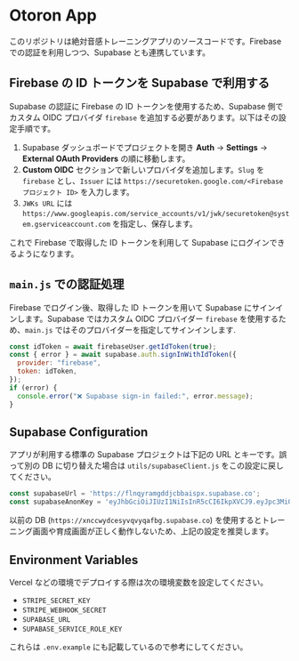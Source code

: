# Otoron App

このリポジトリは絶対音感トレーニングアプリのソースコードです。Firebase での認証を利用しつつ、Supabase とも連携しています。

## Firebase の ID トークンを Supabase で利用する

Supabase の認証に Firebase の ID トークンを使用するため、Supabase 側でカスタム OIDC プロバイダ `firebase` を追加する必要があります。以下はその設定手順です。

1. Supabase ダッシュボードでプロジェクトを開き **Auth** → **Settings** → **External OAuth Providers** の順に移動します。
2. **Custom OIDC** セクションで新しいプロバイダを追加します。`Slug` を `firebase` とし、`Issuer` には `https://securetoken.google.com/<Firebase プロジェクト ID>` を入力します。
3. `JWKs URL` には `https://www.googleapis.com/service_accounts/v1/jwk/securetoken@system.gserviceaccount.com` を指定し、保存します。

これで Firebase で取得した ID トークンを利用して Supabase にログインできるようになります。

## `main.js` での認証処理

Firebase でログイン後、取得した ID トークンを用いて Supabase にサインインします。Supabase ではカスタム OIDC プロバイダー `firebase` を使用するため、`main.js` ではそのプロバイダーを指定してサインインします.

```javascript
const idToken = await firebaseUser.getIdToken(true);
const { error } = await supabase.auth.signInWithIdToken({
  provider: "firebase",
  token: idToken,
});
if (error) {
  console.error("❌ Supabase sign-in failed:", error.message);
}
```

## Supabase Configuration

アプリが利用する標準の Supabase プロジェクトは下記の URL とキーです。誤って別の DB に切り替えた場合は `utils/supabaseClient.js` をこの設定に戻してください。

```javascript
const supabaseUrl = 'https://flnqyramgddjcbbaispx.supabase.co';
const supabaseAnonKey = 'eyJhbGciOiJIUzI1NiIsInR5cCI6IkpXVCJ9.eyJpc3MiOiJzdXBhYmFzZSIsInJlZiI6ImZsbnF5cmFtZ2RkamNiYmFpc3B4Iiwicm9sZSI6ImFub24iLCJpYXQiOjE3NDgyNjEwMDcsImV4cCI6MjA2MzgzNzAwN30.ARtrCplVHw7Q0gdDjsaoHp6__CNulye_IMWIqFmacqc';
```

以前の DB (`https://xnccwydcesyvqvyqafbg.supabase.co`) を使用するとトレーニング画面や育成画面が正しく動作しないため、上記の設定を推奨します。


## Environment Variables

Vercel などの環境でデプロイする際は次の環境変数を設定してください。

- `STRIPE_SECRET_KEY`
- `STRIPE_WEBHOOK_SECRET`
- `SUPABASE_URL`
- `SUPABASE_SERVICE_ROLE_KEY`

これらは `.env.example` にも記載しているので参考にしてください。
